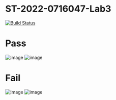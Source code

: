 # ST-2022-0716047-Lab3
[![Build Status](https://app.travis-ci.com/skysoul1024/2022_Software_Testing.svg?branch=main)](https://app.travis-ci.com/skysoul1024/2022_Software_Testing)

# Pass
![image](https://github.com/skysoul1024/ST-2022-0716047/blob/main/image/pass.png)
![image](https://github.com/skysoul1024/ST-2022-0716047/blob/main/image/pass2.png)
# Fail
![image](https://github.com/skysoul1024/ST-2022-0716047/blob/main/image/fail.png)
![image](https://github.com/skysoul1024/ST-2022-0716047/blob/main/image/fai2.png)
